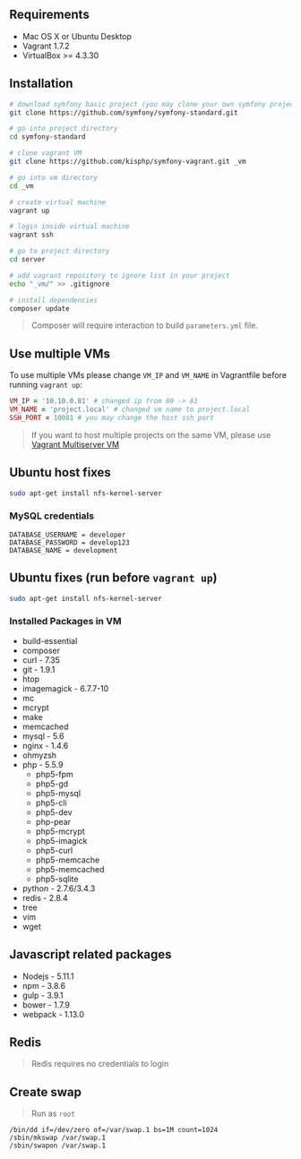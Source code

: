 ## Requirements

- Mac OS X or Ubuntu Desktop
- Vagrant 1.7.2
- VirtualBox >= 4.3.30

## Installation

```bash
# download symfony basic project (you may clone your own symfony project)
git clone https://github.com/symfony/symfony-standard.git

# go into project directory
cd symfony-standard

# clone vagrant VM
git clone https://github.com/kisphp/symfony-vagrant.git _vm

# go into vm directory
cd _vm

# create virtual machine
vagrant up

# login inside virtual machine
vagrant ssh

# go to project directory
cd server

# add vagrant repository to ignore list in your project
echo "_vm/" >> .gitignore 

# install dependencies
composer update

```

> Composer will require interaction to build `parameters.yml` file.

## Use multiple VMs

To use multiple VMs please change `VM_IP` and `VM_NAME` in Vagrantfile before running `vagrant up`:

```ruby
VM_IP = '10.10.0.81' # changed ip from 80 -> 81
VM_NAME = 'project.local' # changed vm name to project.local
SSH_PORT = 10081 # you may change the host ssh port
```

> If you want to host multiple projects on the same VM, please use [Vagrant Multiserver VM](https://github.com/kisphp/vagrant-multiserver)

## Ubuntu host fixes 
```bash
sudo apt-get install nfs-kernel-server
```

### MySQL credentials

```
DATABASE_USERNAME = developer
DATABASE_PASSWORD = develop123
DATABASE_NAME = development
```

## Ubuntu fixes (run before `vagrant up`)
```bash
sudo apt-get install nfs-kernel-server
```


### Installed Packages in VM

- build-essential
- composer
- curl - 7.35
- git - 1.9.1
- htop
- imagemagick - 6.7.7-10
- mc
- mcrypt
- make
- memcached
- mysql - 5.6
- nginx - 1.4.6
- ohmyzsh
- php - 5.5.9
    - php5-fpm
    - php5-gd
    - php5-mysql
    - php5-cli
    - php5-dev
    - php-pear
    - php5-mcrypt
    - php5-imagick
    - php5-curl
    - php5-memcache
    - php5-memcached
    - php5-sqlite
- python - 2.7.6/3.4.3
- redis - 2.8.4
- tree
- vim
- wget

## Javascript related packages

- Nodejs - 5.11.1
- npm - 3.8.6
- gulp - 3.9.1
- bower - 1.7.9
- webpack - 1.13.0

## Redis

> Redis requires no credentials to login


## Create swap

> Run as `root`
```
/bin/dd if=/dev/zero of=/var/swap.1 bs=1M count=1024
/sbin/mkswap /var/swap.1
/sbin/swapon /var/swap.1
```
